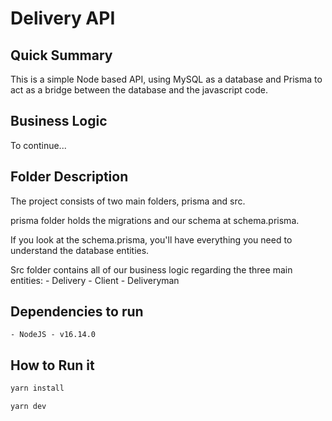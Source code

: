 # Delivery API

## Quick Summary

This is a simple Node based API, using MySQL as a database and Prisma to act as a bridge between the database and the javascript code.

## Business Logic
To continue...

## Folder Description

The project consists of two main folders, prisma and src.

prisma folder holds the migrations and our schema at schema.prisma.

If you look at the schema.prisma, you'll have everything you need to understand the database entities.

Src folder contains all of our business logic regarding the three main entities: 
    - Delivery
    - Client
    - Deliveryman

## Dependencies to run
    - NodeJS - v16.14.0

## How to Run it
```javascript
yarn install

yarn dev

```